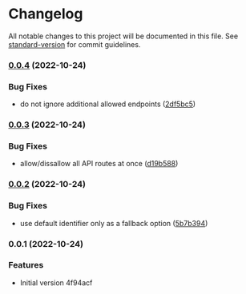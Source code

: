 # Changelog

All notable changes to this project will be documented in this file. See [standard-version](https://github.com/conventional-changelog/standard-version) for commit guidelines.

### [0.0.4](https://github.com/DataShades/ckanext-vip-portal/compare/v0.0.3...v0.0.4) (2022-10-24)


### Bug Fixes

* do not ignore additional allowed endpoints ([2df5bc5](https://github.com/DataShades/ckanext-vip-portal/commit/2df5bc5a30dddcb67fc55e2baab4440df09b7e67))

### [0.0.3](https://github.com/DataShades/ckanext-vip-portal/compare/v0.0.2...v0.0.3) (2022-10-24)


### Bug Fixes

* allow/dissallow all API routes at once ([d19b588](https://github.com/DataShades/ckanext-vip-portal/commit/d19b5888a7bdea84a6ee48472aa2b5bfec9fb7f1))

### [0.0.2](https://github.com/DataShades/ckanext-vip-portal/compare/v0.0.1...v0.0.2) (2022-10-24)


### Bug Fixes

* use default identifier only as a fallback option ([5b7b394](https://github.com/DataShades/ckanext-vip-portal/commit/5b7b39492b5c705ad009837705579bceab3c9289))

### 0.0.1 (2022-10-24)


### Features

* Initial version 4f94acf
